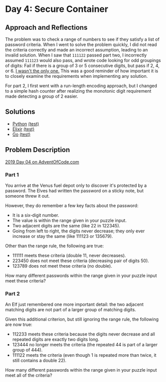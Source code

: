 # Day 4: Secure Container

## Approach and Reflections

The problem was to check a range of numbers to see if they satisfy a list of
password criteria. When I went to solve the problem quickly, I did not read
the criteria correctly and made an incorrect assumption, leading to an invalid
solution. When I saw that `111122` passed part two, I incorrectly assumed
`111123` would also pass, and wrote code looking for odd groupings of
digits: Fail if there is a group of 3 or 5 consecutive digits, but pass if 2,
4, or 6. [I wasn't the only
one.](https://old.reddit.com/r/adventofcode/comments/e5uatc/the_two_adjacent_matching_digits_are_not_part_of/)
This was a good reminder of how important it is to closely examine the
requirements when implementing any solution.

For part 2, I first went with a run-length encoding approach, but I changed to
a simple hash counter after realizing the monotonic digit requirement made
detecting a group of 2 easier.

## Solutions

- [Python](./python_day04/day04.py) [(test)](./python_day04/day04_test.py)
- [Elixir](./elixir_day04/lib/elixir_day04.ex)
  [(test)](./elixir_day04/test/elixir_day04_test.exs)
- [Go](./go_day04/day04.go)
  [(test)](./go_day04/day04_test.go)

## Problem Description

[2019 Day 04 on AdventOfCode.com](https://adventofcode.com/2019/day/4)

### Part 1

You arrive at the Venus fuel depot only to discover it's protected by
a password. The Elves had written the password on a sticky note, but someone
threw it out.

However, they do remember a few key facts about the password:

- It is a six-digit number.
- The value is within the range given in your puzzle input.
- Two adjacent digits are the same (like 22 in 122345).
- Going from left to right, the digits never decrease; they only ever increase
  or stay the same (like 111123 or 135679).

Other than the range rule, the following are true:

- 111111 meets these criteria (double 11, never decreases).
- 223450 does not meet these criteria (decreasing pair of digits 50).
- 123789 does not meet these criteria (no double).

How many different passwords within the range given in your puzzle input meet
these criteria?

### Part 2

An Elf just remembered one more important detail: the two adjacent matching
digits are not part of a larger group of matching digits.

Given this additional criterion, but still ignoring the range rule, the
following are now true:

- 112233 meets these criteria because the digits never decrease and all
  repeated digits are exactly two digits long.
- 123444 no longer meets the criteria (the repeated 44 is part of a larger
  group of 444).
- 111122 meets the criteria (even though 1 is repeated more than twice, it
  still contains a double 22).

How many different passwords within the range given in your puzzle input meet
all of the criteria?
